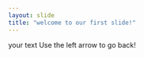 ```yaml
---
layout: slide
title: "welcome to our first slide!"
---
```

your text 
Use the left arrow to go back!
